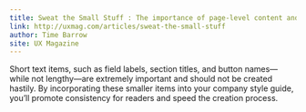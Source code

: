 ```yaml
---
title: Sweat the Small Stuff : The importance of page-level content and your style guide
link: http://uxmag.com/articles/sweat-the-small-stuff
author: Time Barrow
site: UX Magazine
---
```


Short text items, such as field labels, section titles, and button names—while not lengthy—are extremely important and should not be created hastily. By incorporating these smaller items into your company style guide, you’ll promote consistency for readers and speed the creation process.
